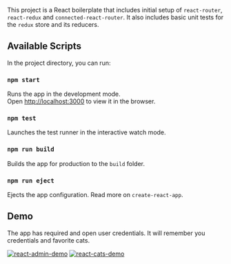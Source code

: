 This project is a React boilerplate that includes initial setup of `react-router`, `react-redux` and `connected-react-router`. It also includes basic unit tests for the `redux` store and its reducers.

## Available Scripts

In the project directory, you can run:

### `npm start`

Runs the app in the development mode.<br>
Open [http://localhost:3000](http://localhost:3000) to view it in the browser.

### `npm test`

Launches the test runner in the interactive watch mode.<br>

### `npm run build`

Builds the app for production to the `build` folder.<br>

### `npm run eject`

Ejects  the app configuration. Read more on `create-react-app`.<br>

## Demo

The app has required and open user credentials. It will remember you credentials and favorite cats.

[![react-admin-demo](https://marmelab.com/react-admin/img/react-admin-demo-still.png)](https://vimeo.com/268958716)
[![react-cats-demo](https://vimeo.com/323993316)](https://vimeo.com/323993316)
